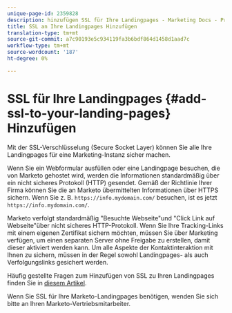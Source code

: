 ```yaml
---
unique-page-id: 2359828
description: hinzufügen SSL für Ihre Landingpages - Marketing Docs - Produktdokumentation
title: SSL an Ihre Landingpages Hinzufügen
translation-type: tm+mt
source-git-commit: a7c90193e5c934119fa3b6bdf864d1458d1aad7c
workflow-type: tm+mt
source-wordcount: '187'
ht-degree: 0%

---
```



# SSL für Ihre Landingpages {#add-ssl-to-your-landing-pages} Hinzufügen

Mit der SSL-Verschlüsselung (Secure Socket Layer) können Sie alle Ihre Landingpages für eine Marketing-Instanz sicher machen.

Wenn Sie ein Webformular ausfüllen oder eine Landingpage besuchen, die von Marketo gehostet wird, werden die Informationen standardmäßig über ein nicht sicheres Protokoll (HTTP) gesendet. Gemäß der Richtlinie Ihrer Firma können Sie die an Marketo übermittelten Informationen über HTTPS sichern. Wenn Sie z. B. `https://info.mydomain.com/` besuchen, ist es jetzt `https://info.mydomain.com/`.

Marketo verfolgt standardmäßig &quot;Besuchte Webseite&quot;und &quot;Click Link auf Webseite&quot;über nicht sicheres HTTP-Protokoll. Wenn Sie Ihre Tracking-Links mit einem eigenen Zertifikat sichern möchten, müssen Sie über Marketing verfügen, um einen separaten Server ohne Freigabe zu erstellen, damit dieser aktiviert werden kann. Um alle Aspekte der Kontaktinteraktion mit Ihnen zu sichern, müssen in der Regel sowohl Landingpages- als auch Verfolgungslinks gesichert werden.

Häufig gestellte Fragen zum Hinzufügen von SSL zu Ihren Landingpages finden Sie in [diesem Artikel](https://nation.marketo.com/t5/Knowledgebase/Overview-amp-FAQ-Secured-Domains/ta-p/300900).

Wenn Sie SSL für Ihre Marketo-Landingpages benötigen, wenden Sie sich bitte an Ihren Marketo-Vertriebsmitarbeiter.
